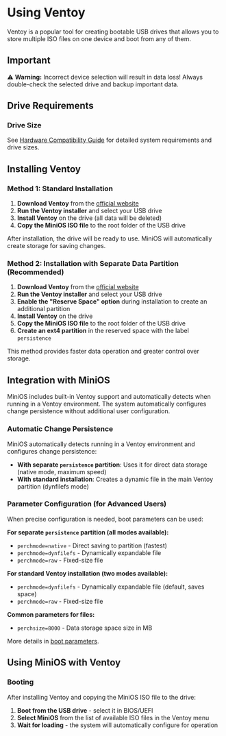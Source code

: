 # Using Ventoy

Ventoy is a popular tool for creating bootable USB drives that allows you to store multiple ISO files on one device and boot from any of them.


## Important

⚠️ **Warning:** Incorrect device selection will result in data loss! Always double-check the selected drive and backup important data.


## Drive Requirements

### Drive Size
See [Hardware Compatibility Guide](Hardware-Compatibility.md#system-requirements) for detailed system requirements and drive sizes.

## Installing Ventoy

### Method 1: Standard Installation

1. **Download Ventoy** from the [official website](https://www.ventoy.net/)
2. **Run the Ventoy installer** and select your USB drive
3. **Install Ventoy** on the drive (all data will be deleted)
4. **Copy the MiniOS ISO file** to the root folder of the USB drive

After installation, the drive will be ready to use. MiniOS will automatically create storage for saving changes.

### Method 2: Installation with Separate Data Partition (Recommended)

1. **Download Ventoy** from the [official website](https://www.ventoy.net/)
2. **Run the Ventoy installer** and select your USB drive  
3. **Enable the "Reserve Space" option** during installation to create an additional partition
4. **Install Ventoy** on the drive
5. **Copy the MiniOS ISO file** to the root folder of the USB drive
6. **Create an ext4 partition** in the reserved space with the label `persistence`

This method provides faster data operation and greater control over storage.


## Integration with MiniOS

MiniOS includes built-in Ventoy support and automatically detects when running in a Ventoy environment. The system automatically configures change persistence without additional user configuration.

### Automatic Change Persistence

MiniOS automatically detects running in a Ventoy environment and configures change persistence:

- **With separate `persistence` partition**: Uses it for direct data storage (native mode, maximum speed)
- **With standard installation**: Creates a dynamic file in the main Ventoy partition (dynfilefs mode)

### Parameter Configuration (for Advanced Users)

When precise configuration is needed, boot parameters can be used:

**For separate `persistence` partition (all modes available):**
- `perchmode=native` - Direct saving to partition (fastest)
- `perchmode=dynfilefs` - Dynamically expandable file
- `perchmode=raw` - Fixed-size file

**For standard Ventoy installation (two modes available):**
- `perchmode=dynfilefs` - Dynamically expandable file (default, saves space)
- `perchmode=raw` - Fixed-size file

**Common parameters for files:**
- `perchsize=8000` - Data storage space size in MB

More details in [boot parameters](Boot-Parameters.md).


## Using MiniOS with Ventoy

### Booting

After installing Ventoy and copying the MiniOS ISO file to the drive:

1. **Boot from the USB drive** - select it in BIOS/UEFI
2. **Select MiniOS** from the list of available ISO files in the Ventoy menu
3. **Wait for loading** - the system will automatically configure for operation